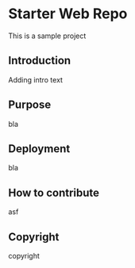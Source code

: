 # Starter Web Repo
This is a sample project

## Introduction
Adding intro text

## Purpose
bla

## Deployment
bla

## How to contribute
asf

## Copyright
copyright